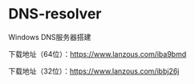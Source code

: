 # DNS-resolver

Windows DNS服务器搭建

下载地址（64位）：https://www.lanzous.com/iba9bmd

下载地址（32位）：https://www.lanzous.com/ibbj26j


